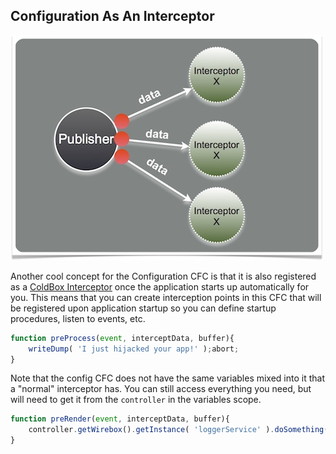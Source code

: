 ## Configuration As An Interceptor

<img src="/images/eventdriven.jpg">

Another cool concept for the Configuration CFC is that it is also registered as a [ColdBox Interceptor](../../interceptors/index.md) once the application starts up automatically for you. This means that you can create interception points in this CFC that will be registered upon application startup so you can define startup procedures, listen to events, etc.

```js
function preProcess(event, interceptData, buffer){
    writeDump( 'I just hijacked your app!' );abort;
}
```

Note that the config CFC does not have the same variables mixed into it that a "normal" interceptor has.  You can still access everything you need, but will need to get it from the `controller` in the variables scope.

```js
function preRender(event, interceptData, buffer){
    controller.getWirebox().getInstance( 'loggerService' ).doSomething();
}
```